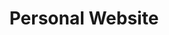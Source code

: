 ---
title: Personal Website
description: This website
datePublished: 2025-09-21
image: {
    src: "/assets/images/work/personal-website/personal-website-full-width.webp",
    srcset: "/assets/images/work/personal-website/personal-website-thumb.webp 1600w, /assets/images/work/personal-website/personal-website-full-width.webp 2400w",
    alt: "Sudoku grid with digits and pencil marks",
    sizes: "(max-width: 1200px) 100vw, 1200px",
    og: "/assets/images/work/personal-website/personal-website-og.webp"
}
tags: ["C#", "Astro", "Netlify", "HTML", "CSS"]
draft: true
---